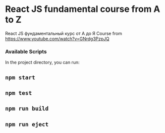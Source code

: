# React JS fundamental course from A to Z

React JS фундаментальный курс от А до Я
Course from https://www.youtube.com/watch?v=GNrdg3PzpJQ

### Available Scripts

In the project directory, you can run:

## `npm start`

## `npm test`

## `npm run build`

## `npm run eject`
